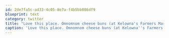 ```yaml
---
id: 2de7fa5c-ad33-4c05-8e7a-f4b5bb086df9
blueprint: text
category: twitter
title: "Love this place. Omnomnom cheese buns (at Kelowna's Farmers Market) — path.com/p/4rkgGr"
caption: 'Love this place. Omnomnom cheese buns (at Kelowna''s Farmers Market) — <a href="http://path.com/p/4rkgGr" title="http://path.com/p/4rkgGr" class="link link_untco">path.com/p/4rkgGr</a>'
---
```

